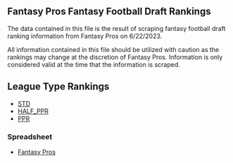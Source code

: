 ## Fantasy Pros Fantasy Football Draft Rankings

The data contained in this file is the result of scraping fantasy football draft ranking information from Fantasy Pros on 6/22/2023.

All information contained in this file should be utilized with caution as the rankings may change at the discretion of Fantasy Pros. Information is only considered valid at the time that the information is scraped.

## League Type Rankings

- [STD](FantasyProsFootballDraftSTD.md)
- [HALF_PPR](FantasyProsFootballDraftHALF_PPR.md)
- [PPR](FantasyProsFootballDraftPPR.md)

### Spreadsheet

- [Fantasy Pros](FantasyProsFootballDraft.xlsx)